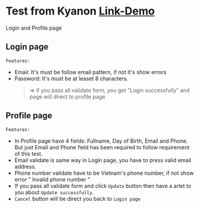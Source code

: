 # Test from Kyanon [Link-Demo]()

Login and Profile page

## Login page

`Features:`

- Email: It's must be follow email pattern, if not it's show errors
- Password: It's must be at leaset 8 characters.
  > => if you pass all validate form, you get "Login successfully" and page will direct to profile page

## Profile page

`Features:`

- In Profile page have 4 fields: Fullname, Day of Birth, Email and Phone. But just Email and Phone field has been required to follow requirement of this test.
- Email validate is same way in Login page, you have to press valid email address.
- Phone number validate have to be Vietnam's phone number, if not show error " Invalid phone number "
- If you pass all validate form and click `Update` button then have a arlet to you about `Update successfully`.
- `Cancel` button will be direct you back to `Login page`
